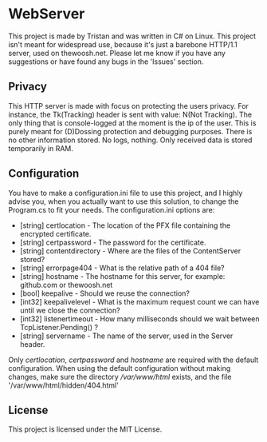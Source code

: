 # WebServer
This project is made by Tristan and was written in C# on Linux. This project isn't meant for widespread use, because it's just a barebone HTTP/1.1 server, used on thewoosh.net. Please let me know if you have any suggestions or have found any bugs in the 'Issues' section.

## Privacy
This HTTP server is made with focus on protecting the users privacy. For instance, the Tk(Tracking) header is sent with value: N(Not Tracking). The only thing that is console-logged at the moment is the ip of the user. This is purely meant for (D)Dossing protection and debugging purposes. There is no other information stored. No logs, nothing. Only received data is stored temporarily in RAM.

## Configuration
You have to make a configuration.ini file to use this project, and I highly advise you, when you actually want to use this solution, to change the Program.cs to fit your needs.
The configuration.ini options are:
<br>
* [string] certlocation - The location of the PFX file containing the encrypted certificate.
* [string] certpassword - The password for the certificate.
* [string] contentdirectory - Where are the files of the ContentServer stored?
* [string] errorpage404 - What is the relative path of a 404 file?
* [string] hostname - The hostname for this server, for example: github.com or thewoosh.net
* [bool] keepalive - Should we reuse the connection?
* [int32] keepalivelevel - What is the maximum request count we can have until we close the connection?
* [int32] listenertimeout - How many milliseconds should we wait between TcpListener.Pending() ?
* [string] servername - The name of the server, used in the Server header.

Only *certlocation*, *certpassword* and *hostname* are required with the default configuration. When using the default configuration without making changes, make sure the directory */var/www/html* exists, and the file '/var/www/html/hidden/404.html'

## License
This project is licensed under the MIT License.
